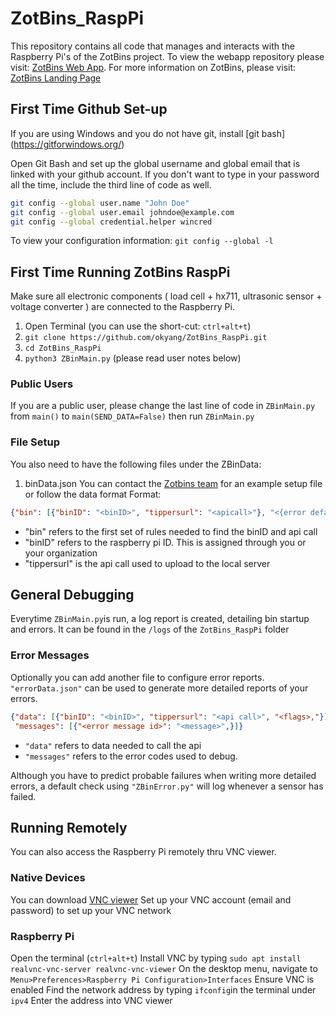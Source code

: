 # ZotBins_RaspPi
This repository contains all code that manages and interacts with the Raspberry Pi's of the ZotBins project. To view the webapp repository please visit: [ZotBins Web App](https://github.com/caojoshua/ZotBins-Web-App). For more information on ZotBins, please visit: [ZotBins Landing Page](https://zotbins.github.io/)

## First Time Github Set-up
If you are using Windows and you do not have git, install [git bash] (https://gitforwindows.org/)

Open Git Bash and set up the global username and global email that is linked with your github account. If you don't want to type in your password all the time, include the third line of code as well.

```sh
git config --global user.name "John Doe"
git config --global user.email johndoe@example.com
git config --global credential.helper wincred
```
To view your configuration information: `git config --global -l`

## First Time Running ZotBins RaspPi

Make sure all electronic components ( load cell + hx711, ultrasonic sensor + voltage converter ) are connected to the Raspberry Pi. 
1) Open Terminal (you can use the short-cut: `ctrl+alt+t`)
2) `git clone https://github.com/okyang/ZotBins_RaspPi.git`
3) `cd ZotBins_RaspPi`
4) `python3 ZBinMain.py` (please read user notes below)

### Public Users
If you are a public user, please change the last line of code in `ZBinMain.py` from `main()` to `main(SEND_DATA=False)` then run `ZBinMain.py` 

### File Setup
You also need to have the following files under the ZBinData:
1) binData.json
You can contact the [Zotbins team](https://zotbins.github.io) for an example setup file or follow the data format
Format:
```json
{"bin": [{"binID": "<binID>", "tippersurl": "<apicall>"}, "<{error defaults}>"]}
```
- "bin" refers to the first set of rules needed to find the binID and api call
- "binID" refers to the raspberry pi ID. This is assigned through you or your organization
- "tippersurl" is the api call used to upload to the local server

## General Debugging
Everytime `ZBinMain.py`is run, a log report is created, detailing bin startup and errors. It can be found in the `/logs` of the `ZotBins_RaspPi` folder

### Error Messages
Optionally you can add another file to configure error reports.
`"errorData.json"` can be used to generate more detailed reports of your errors.
```json
{"data": [{"binID": "<binID>", "tippersurl": "<api call>", "<flags>,"}],
 "messages": [{"<error message id>": "<message>",}]}
```
- `"data"` refers to data needed to call the api
- `"messages"` refers to the error codes used to debug.

Although you have to predict probable failures when writing more detailed errors, a default check using `"ZBinError.py"` will log whenever a sensor has failed.


## Running Remotely
You can also access the Raspberry Pi remotely thru VNC viewer.

### Native Devices
You can download [VNC viewer](https://www.realvnc.com/en/connect/download/viewer/)
Set up your VNC account (email and password) to set up your VNC network

### Raspberry Pi
Open the terminal (`ctrl+alt+t`)
Install VNC by typing `sudo apt install realvnc-vnc-server realvnc-vnc-viewer`
On the desktop menu, navigate to `Menu>Preferences>Raspberry Pi Configuration>Interfaces`
Ensure VNC is enabled
Find the network address by typing `ifconfig`in the terminal under `ipv4`
Enter the address into VNC viewer
